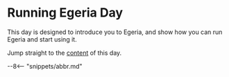 <!-- SPDX-License-Identifier: CC-BY-4.0 -->
<!-- Copyright Contributors to the ODPi Egeria project 2022. -->

# Running Egeria Day

This day is designed to introduce you to Egeria, and show how you can run Egeria and start using it.

Jump straight to the [content](/education/egeria-dojo/running-egeria/running-egeria-intro) of this day.

--8<-- "snippets/abbr.md"

